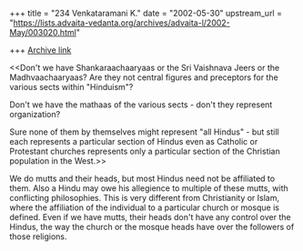 +++
title = "234 Venkataramani K."
date = "2002-05-30"
upstream_url = "https://lists.advaita-vedanta.org/archives/advaita-l/2002-May/003020.html"

+++
[Archive link](https://lists.advaita-vedanta.org/archives/advaita-l/2002-May/003020.html)

<<Don't we have Shankaraachaaryaas or the Sri Vaishnava Jeers or the
Madhvaachaaryaas? Are they not central figures and preceptors for the
various sects within "Hinduism"?

Don't we have the mathaas of the various sects - don't they represent
organization?

Sure none of them by themselves might represent "all Hindus" - but still
each represents a particular section of Hindus even as  Catholic or
Protestant churches represents only a particular section of the Christian
population in the West.>>

We do mutts and their heads, but most Hindus need not be affiliated to
them. Also a Hindu may owe his allegience to multiple of these mutts, with
conflicting philosophies. This is very different from Christianity or
Islam, where the affiliation of the individual to a particular church or
mosque is defined. Even if we have mutts, their heads don't have any
control over the Hindus, the way the church or the mosque heads have over
the followers of those religions.

